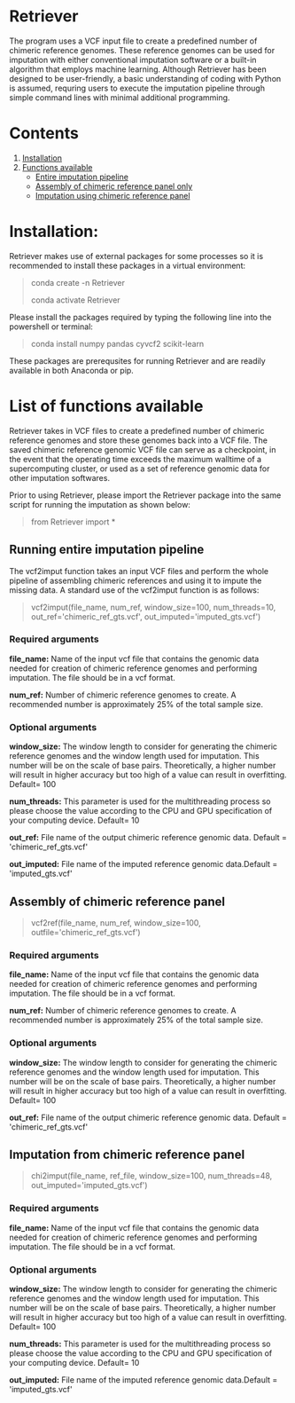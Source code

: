 # Retriever
The program uses a VCF input file to create a predefined number of chimeric reference genomes. These reference genomes can be used for imputation with either conventional imputation software or a built-in algorithm that employs machine learning. Although Retriever has been designed to be user-friendly, a basic understanding of coding with Python is assumed, requring users to execute the imputation pipeline through simple command lines with minimal additional programming.

# Contents
1. [Installation](#Installation)
2. [Functions available](#List-of-functions-available)
   - [Entire imputation pipeline](##Running-entire-imputation-pipeline)
   - [Assembly of chimeric reference panel only](##Assembly-of-chimeric-reference-panel)
   - [Imputation using chimeric reference panel](##Imputation-from-chimeric-reference-panel)



# Installation:
Retriever makes use of external packages for some processes so it is recommended to install these packages in a virtual environment:
> conda create -n Retriever
> 
> conda activate Retriever

Please install the packages required by typing the following line  into the powershell or terminal:
>conda install numpy pandas cyvcf2 scikit-learn

These packages are prerequsites for running Retriever and are readily available in both Anaconda or pip.

# List of functions available
Retriever takes in VCF files to create a predefined number of chimeric reference genomes and store these genomes back into a VCF file. The saved chimeric reference genomic VCF file can serve as a checkpoint, in the event that the operating time exceeds the maximum walltime of a supercomputing cluster, or used as a set of reference genomic data for other imputation softwares. 

Prior to using Retriever, please import the Retriever package into the same script for running the imputation as shown below:
>from Retriever import *


## Running entire imputation pipeline
The vcf2imput function takes an input VCF files and perform the whole pipeline of assembling chimeric references and using it to impute the missing data. A standard use of the vcf2imput function is as follows:
>vcf2imput(file_name, num_ref, window_size=100, num_threads=10, out_ref='chimeric_ref_gts.vcf', out_imputed='imputed_gts.vcf')

### Required arguments
**file_name:**  Name of the input vcf file that contains the genomic data needed for creation of chimeric reference genomes and performing imputation. The file should be in a vcf format.

**num_ref:** Number of chimeric reference genomes to create. A recommended number is approximately 25% of the total sample size.

### Optional arguments
**window_size:** The window length to consider for generating the chimeric reference genomes and the window length used for imputation. This number will be on the scale of base pairs. Theoretically, a higher number will result in higher accuracy but too high of a value can result in overfitting. Default= 100

**num_threads:** This parameter is used for the multithreading process so please choose the value according to the CPU and GPU specification of your computing device. Default= 10

**out_ref:** File name of the output chimeric reference genomic data. Default = 'chimeric_ref_gts.vcf'

**out_imputed:** File name of the imputed reference genomic data.Default = 'imputed_gts.vcf'

## Assembly of chimeric reference panel
>vcf2ref(file_name, num_ref, window_size=100, outfile='chimeric_ref_gts.vcf')

### Required arguments
**file_name:**  Name of the input vcf file that contains the genomic data needed for creation of chimeric reference genomes and performing imputation. The file should be in a vcf format.

**num_ref:** Number of chimeric reference genomes to create. A recommended number is approximately 25% of the total sample size.

### Optional arguments
**window_size:** The window length to consider for generating the chimeric reference genomes and the window length used for imputation. This number will be on the scale of base pairs. Theoretically, a higher number will result in higher accuracy but too high of a value can result in overfitting. Default= 100

**out_ref:** File name of the output chimeric reference genomic data. Default = 'chimeric_ref_gts.vcf'

## Imputation from chimeric reference panel
>chi2imput(file_name, ref_file, window_size=100, num_threads=48, out_imputed='imputed_gts.vcf')

### Required arguments
**file_name:**  Name of the input vcf file that contains the genomic data needed for creation of chimeric reference genomes and performing imputation. The file should be in a vcf format.

### Optional arguments
**window_size:** The window length to consider for generating the chimeric reference genomes and the window length used for imputation. This number will be on the scale of base pairs. Theoretically, a higher number will result in higher accuracy but too high of a value can result in overfitting. Default= 100

**num_threads:** This parameter is used for the multithreading process so please choose the value according to the CPU and GPU specification of your computing device. Default= 10

**out_imputed:** File name of the imputed reference genomic data.Default = 'imputed_gts.vcf'

